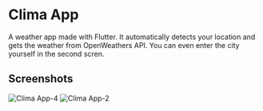 # Clima App
A weather app made with Flutter. It automatically detects your location and gets the weather from OpenWeathers API. You can even enter the city yourself in the second scren.

## Screenshots
![Clima App-4](https://user-images.githubusercontent.com/48143957/83157852-af952000-a121-11ea-9ead-ef3f2c640060.jpg)
![Clima App-2](https://user-images.githubusercontent.com/48143957/83157777-9a1ff600-a121-11ea-893e-58d07948652f.jpg)

